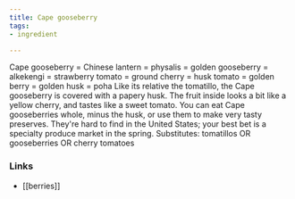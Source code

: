 ```yaml
---
title: Cape gooseberry
tags:
- ingredient

---
```

Cape gooseberry = Chinese lantern = physalis = golden gooseberry = alkekengi = strawberry tomato = ground cherry = husk tomato = golden berry = golden husk = poha Like its relative the tomatillo, the Cape gooseberry is covered with a papery husk. The fruit inside looks a bit like a yellow cherry, and tastes like a sweet tomato. You can eat Cape gooseberries whole, minus the husk, or use them to make very tasty preserves. They're hard to find in the United States; your best bet is a specialty produce market in the spring. Substitutes: tomatillos OR gooseberries OR cherry tomatoes

### Links

* [[berries]]
